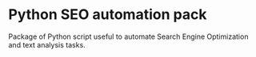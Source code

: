 # Python SEO automation pack
Package of Python script useful to automate Search Engine Optimization and text analysis tasks.

